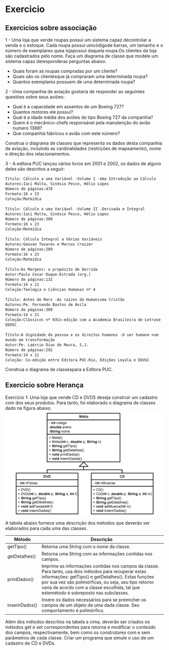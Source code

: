 # Exercicio

## Exercicios sobre associação

1 - Uma loja que vende roupas possui um sistema capaz decontrolar a venda e o estoque.  Cada  roupa  possui  umcódigode  barras, um  tamanho  e  o  número  de exemplares  quea  lojapossui  daquela  roupa.Os  clientes  da  loja  são  cadastrados pelo nome.
Faça  um  diagrama  de  classe  que  modele  um  sistema  capaz  deresponderas perguntas abaixo:
- Quais foram as roupas compradas por um cliente?
- Quais são os clientesque já compraram uma determinada roupa?
- Quantos exemplares possuem de uma determinada roupa?

2 - Uma companhia de aviação gostaria de responder as seguintes questões sobre seus aviões:
- Qual é a capacidade em assentos de um Boeing 727?
- Quantos motores ele possui?
- Qual é a idade média dos aviões do tipo Boeing 727 da companhia?
- Quem é o mecânico-chefe responsável pela manutenção do avião numero 1388?
- Que companhia fabricou o avião com este número?

Construa  o diagrama  de  classes que  representa  os  dados  desta  companhia  de aviação,  incluindo  as  cardinalidades  (restrições  de  mapeamento),  nome e  direção dos relacionamentos.

3 - A editora PUC lançou vários livros em 2001 e 2002, os dados de alguns deles são descritos a seguir:
```
Título: Cálculo a uma Variável -Volume I -Uma Introdução ao Cálculo
Autores:Iaci Malta, Sinésio Pesco, Hélio Lopes
Número de páginas:478
Formato:16 x 23
Coleção:Matmídia

Título: Cálculo a uma Variável -Volume II -Derivada e Integral
Autores:Iaci Malta, Sinésio Pesco, Hélio Lopes
Número de páginas:309
Formato:16 x 23
Coleção:Matmídia

Título: Cálculo Integral a Várias Variáveis
Autores:Geovan Tavares e Marcos Craizer
Número de páginas:289
Formato:16 x 23
Coleção:Matmídia

Título:Às Margens: a propósito de Derrida
Autor:Paulo Cesar Duque-Estrada (org.)
Número de páginas:132
Formato:14 x 21
Coleção:Teologia e Ciências Humanas nº 4

Título: Antes de Marx -As raízes do Humanismo Cristão 
Autores:Pe. Fernando Bastos de Ávila
Número de páginas:300
Formato:14 x 21
Coleção:Clássicos nº 03Co-edição com a Academia Brasileira de Letrase EDUSC

Título:A dignidade da pessoa e os direitos humanos -O ser humano num mundo em transformação
Autor:Pe. Laércio Dias de Moura, S.J.
Número de páginas:292
Formato:14 x 21
Coleção: Co-edição entre Editora PUC-Rio, Edições Loyola e EDUSC
```

Construa o diagrama de classespara a Editora PUC.


## Exercicio sobre Herança

Exercício 1: Uma loja que vende CD e DVDS deseja construir um
cadastro com dos seus produtos. Para tanto, foi elaborado o diagrama
de classes dado na figura abaixo.
![img](.github/images/diagrama_heranca.png)

A tabela abaixo fornece uma descrição dos métodos que deverão ser
elaborados para cada uma das classes.

| Método 	| Descrição 	|
|---	|---	|
| getTipo() 	| Retorna uma String com o nome da classe. 	|
| getDetalhes() 	| Retorna uma String com as informações contidas nos campos. 	|
| printDados() 	| Imprime as informações contidas nos campos da classe. Para tanto, usa dois métodos para recuperar estas informações: getTipo() e getDetalhes(). Estas funções por sua vez são polimórficas, ou seja, seu tipo retorno varia de acordo com a classe escolhida, tal que estemétodo é sobreposto nas subclasses. 	|
| inserirDados() 	| Insere os dados necessários para se preencher os campos de um objeto de uma dada classe. Seu comportamento é polimórfico. 	|

Além dos métodos descritos na tabela a cima, deverão ser criados os métodos get e set correspondentes para retorna e modificar o conteúdo dos campos, respectivamente, bem como os construtores com e sem parâmetros de cada classe. Criar um programa que simule o uso de um cadastro de CD e DVDs.